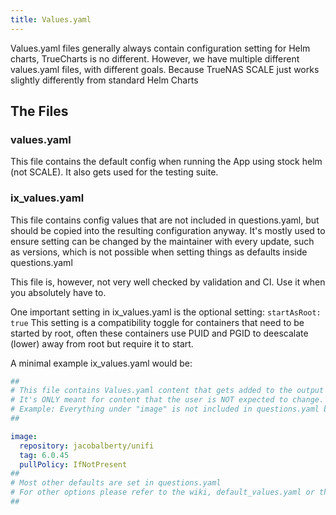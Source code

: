 ```yaml
---
title: Values.yaml
---
```


Values.yaml files generally always contain configuration setting for Helm charts, TrueCharts is no different.
However, we have multiple different values.yaml files, with different goals. Because TrueNAS SCALE just works slightly differently from standard Helm Charts

## The Files

### values.yaml

This file contains the default config when running the App using stock helm (not SCALE). It also gets used for the testing suite.

### ix_values.yaml

This file contains config values that are not included in questions.yaml, but should be copied into the resulting configuration anyway. It's mostly used to ensure setting can be changed by the maintainer with every update, such as versions, which is not possible when setting things as defaults inside questions.yaml

This file is, however, not very well checked by validation and CI. Use it when you absolutely have to.

One important setting in ix_values.yaml is the optional setting: `startAsRoot: true`
This setting is a compatibility toggle for containers that need to be started by root, often these containers use PUID and PGID to deescalate (lower) away from root but require it to start.

A minimal example ix_values.yaml would be:

```yaml
##
# This file contains Values.yaml content that gets added to the output of questions.yaml
# It's ONLY meant for content that the user is NOT expected to change.
# Example: Everything under "image" is not included in questions.yaml but is included here.
##

image:
  repository: jacobalberty/unifi
  tag: 6.0.45
  pullPolicy: IfNotPresent
##
# Most other defaults are set in questions.yaml
# For other options please refer to the wiki, default_values.yaml or the common library chart
##
```
